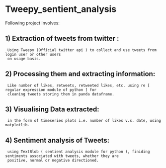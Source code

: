 # Tweepy_sentient_analysis
Following project involves:

## 1) Extraction of tweets from twitter :
     Using Tweepy (Official twitter api ) to collect and use tweets from login user or other users
     on usage basis.
     
## 2) Processing them and extracting information:
     Like number of likes, retweets, retweeted likes, etc. using re [ regular expression module of python ] for 
     cleaning tweets storing them in panda dataframe.
     
## 3) Visualising Data extracted:
     in the form of timeseries plots i.e. number of likes v.s. date, using matplotlib.
     
## 4) Sentiment analysis of Tweets:
     using TextBlob ( sentient analysis module for python ), finiding sentiments associated with tweets, whether they are 
     positive, normal or negative directioned.
